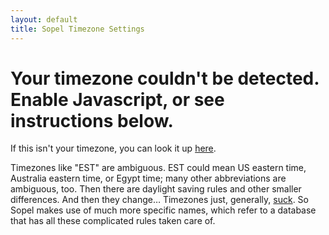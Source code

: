 ```yaml
---
layout: default
title: Sopel Timezone Settings
---
```


<h1 id="yourTimezone">Your timezone couldn't be detected. Enable Javascript, or see instructions below.</h1>

<script src="https://cdnjs.cloudflare.com/ajax/libs/jstimezonedetect/1.0.4/jstz.min.js"></script>
<script>
var timezone = jstz.determine();
var header = document.getElementById("yourTimezone");
header.innerHTML = "Your timezone is probably: " + timezone.name();
</script>

If this isn't your timezone, you can look it up
[here](https://en.wikipedia.org/wiki/List_of_tz_database_time_zones#List).

Timezones like "EST" are ambiguous. EST could mean US eastern time, Australia
eastern time, or Egypt time; many other abbreviations are ambiguous, too. Then
there are daylight saving rules and other smaller differences. And then they
change… Timezones just, generally,
[suck](https://www.youtube.com/watch?v=-5wpm-gesOY). So Sopel makes use of much
more specific names, which refer to a database that has all these complicated
rules taken care of.
